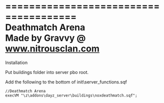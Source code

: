 ======================================  
Deathmatch Arena  
Made by Gravvy @ www.nitrousclan.com  
======================================  


Installation

Put buildings folder into server pbo root.

Add the following to the bottom of init\server_functions.sqf

    //Deathmatch Arena  
    execVM "\z\addons\dayz_server\buildings\noxdeathmatch.sqf";
